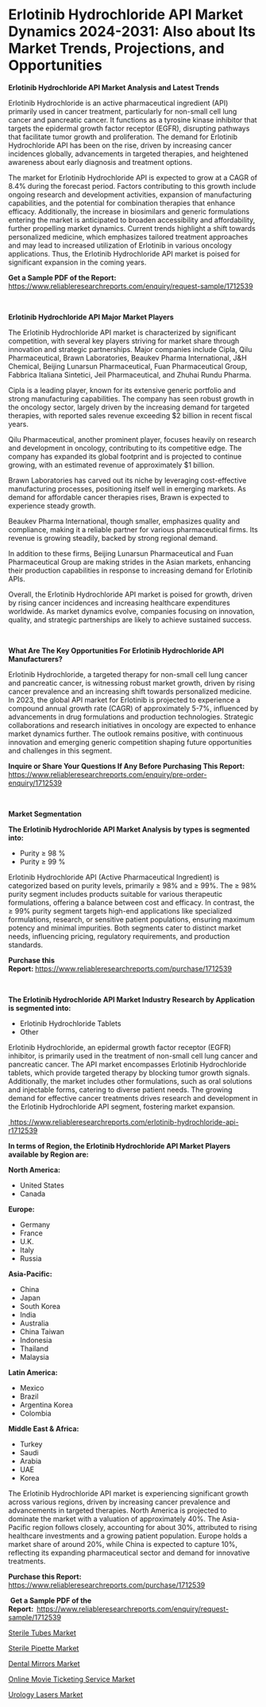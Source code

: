 <p><h1>Erlotinib Hydrochloride API Market Dynamics 2024-2031: Also about Its Market Trends, Projections, and Opportunities</h1></p><p><strong>Erlotinib Hydrochloride API Market Analysis and Latest Trends</strong></p>
<p><p>Erlotinib Hydrochloride is an active pharmaceutical ingredient (API) primarily used in cancer treatment, particularly for non-small cell lung cancer and pancreatic cancer. It functions as a tyrosine kinase inhibitor that targets the epidermal growth factor receptor (EGFR), disrupting pathways that facilitate tumor growth and proliferation. The demand for Erlotinib Hydrochloride API has been on the rise, driven by increasing cancer incidences globally, advancements in targeted therapies, and heightened awareness about early diagnosis and treatment options.</p><p>The market for Erlotinib Hydrochloride API is expected to grow at a CAGR of 8.4% during the forecast period. Factors contributing to this growth include ongoing research and development activities, expansion of manufacturing capabilities, and the potential for combination therapies that enhance efficacy. Additionally, the increase in biosimilars and generic formulations entering the market is anticipated to broaden accessibility and affordability, further propelling market dynamics. Current trends highlight a shift towards personalized medicine, which emphasizes tailored treatment approaches and may lead to increased utilization of Erlotinib in various oncology applications. Thus, the Erlotinib Hydrochloride API market is poised for significant expansion in the coming years.</p></p>
<p><strong>Get a Sample PDF of the Report:&nbsp;</strong> <a href="https://www.reliableresearchreports.com/enquiry/request-sample/1712539?utm_campaign=1736&utm_medium=2&utm_source=Github&utm_content=ia&utm_term=22102024&utm_id=erlotinib-hydrochloride-api">https://www.reliableresearchreports.com/enquiry/request-sample/1712539</a></p>
<p>&nbsp;</p>
<p><strong>Erlotinib Hydrochloride API Major Market Players</strong></p>
<p><p>The Erlotinib Hydrochloride API market is characterized by significant competition, with several key players striving for market share through innovation and strategic partnerships. Major companies include Cipla, Qilu Pharmaceutical, Brawn Laboratories, Beaukev Pharma International, J&H Chemical, Beijing Lunarsun Pharmaceutical, Fuan Pharmaceutical Group, Fabbrica Italiana Sintetici, Jeil Pharmaceutical, and Zhuhai Rundu Pharma.</p><p>Cipla is a leading player, known for its extensive generic portfolio and strong manufacturing capabilities. The company has seen robust growth in the oncology sector, largely driven by the increasing demand for targeted therapies, with reported sales revenue exceeding $2 billion in recent fiscal years.</p><p>Qilu Pharmaceutical, another prominent player, focuses heavily on research and development in oncology, contributing to its competitive edge. The company has expanded its global footprint and is projected to continue growing, with an estimated revenue of approximately $1 billion.</p><p>Brawn Laboratories has carved out its niche by leveraging cost-effective manufacturing processes, positioning itself well in emerging markets. As demand for affordable cancer therapies rises, Brawn is expected to experience steady growth.</p><p>Beaukev Pharma International, though smaller, emphasizes quality and compliance, making it a reliable partner for various pharmaceutical firms. Its revenue is growing steadily, backed by strong regional demand.</p><p>In addition to these firms, Beijing Lunarsun Pharmaceutical and Fuan Pharmaceutical Group are making strides in the Asian markets, enhancing their production capabilities in response to increasing demand for Erlotinib APIs.</p><p>Overall, the Erlotinib Hydrochloride API market is poised for growth, driven by rising cancer incidences and increasing healthcare expenditures worldwide. As market dynamics evolve, companies focusing on innovation, quality, and strategic partnerships are likely to achieve sustained success.</p></p>
<p>&nbsp;</p>
<p><strong>What Are The Key Opportunities For Erlotinib Hydrochloride API Manufacturers?</strong></p>
<p><p>Erlotinib Hydrochloride, a targeted therapy for non-small cell lung cancer and pancreatic cancer, is witnessing robust market growth, driven by rising cancer prevalence and an increasing shift towards personalized medicine. In 2023, the global API market for Erlotinib is projected to experience a compound annual growth rate (CAGR) of approximately 5-7%, influenced by advancements in drug formulations and production technologies. Strategic collaborations and research initiatives in oncology are expected to enhance market dynamics further. The outlook remains positive, with continuous innovation and emerging generic competition shaping future opportunities and challenges in this segment.</p></p>
<p><strong>Inquire or Share Your Questions If Any Before Purchasing This Report:</strong> <a href="https://www.reliableresearchreports.com/enquiry/pre-order-enquiry/1712539?utm_campaign=1736&utm_medium=2&utm_source=Github&utm_content=ia&utm_term=22102024&utm_id=erlotinib-hydrochloride-api">https://www.reliableresearchreports.com/enquiry/pre-order-enquiry/1712539</a></p>
<p>&nbsp;</p>
<p><strong>Market Segmentation</strong></p>
<p><strong>The Erlotinib Hydrochloride API Market Analysis by types is segmented into:</strong></p>
<p><ul><li>Purity ≥ 98 %</li><li>Purity ≥ 99 %</li></ul></p>
<p><p>Erlotinib Hydrochloride API (Active Pharmaceutical Ingredient) is categorized based on purity levels, primarily ≥ 98% and ≥ 99%. The ≥ 98% purity segment includes products suitable for various therapeutic formulations, offering a balance between cost and efficacy. In contrast, the ≥ 99% purity segment targets high-end applications like specialized formulations, research, or sensitive patient populations, ensuring maximum potency and minimal impurities. Both segments cater to distinct market needs, influencing pricing, regulatory requirements, and production standards.</p></p>
<p><strong>Purchase this Report:&nbsp;</strong><a href="https://www.reliableresearchreports.com/purchase/1712539?utm_campaign=1736&utm_medium=2&utm_source=Github&utm_content=ia&utm_term=22102024&utm_id=erlotinib-hydrochloride-api">https://www.reliableresearchreports.com/purchase/1712539</a></p>
<p>&nbsp;</p>
<p><strong>The Erlotinib Hydrochloride API Market Industry Research by Application is segmented into:</strong></p>
<p><ul><li>Erlotinib Hydrochloride Tablets</li><li>Other</li></ul></p>
<p><p>Erlotinib Hydrochloride, an epidermal growth factor receptor (EGFR) inhibitor, is primarily used in the treatment of non-small cell lung cancer and pancreatic cancer. The API market encompasses Erlotinib Hydrochloride tablets, which provide targeted therapy by blocking tumor growth signals. Additionally, the market includes other formulations, such as oral solutions and injectable forms, catering to diverse patient needs. The growing demand for effective cancer treatments drives research and development in the Erlotinib Hydrochloride API segment, fostering market expansion.</p></p>
<p><a href="https://www.reliableresearchreports.com/erlotinib-hydrochloride-api-r1712539?utm_campaign=1736&utm_medium=2&utm_source=Github&utm_content=ia&utm_term=22102024&utm_id=erlotinib-hydrochloride-api">&nbsp;https://www.reliableresearchreports.com/erlotinib-hydrochloride-api-r1712539</a></p>
<p><strong>In terms of Region, the Erlotinib Hydrochloride API Market Players available by Region are:</strong></p>
<p>
    <p> <strong> North America: </strong>
        <ul>
            <li>United States</li>
            <li>Canada</li>
        </ul>
        </p> 
    <p> <strong> Europe: </strong>
        <ul>
            <li>Germany</li>
            <li>France</li>
            <li>U.K.</li>
            <li>Italy</li>
            <li>Russia</li>
        </ul>
        </p> 
    <p> <strong> Asia-Pacific: </strong>
        <ul>
            <li>China</li>
            <li>Japan</li>
            <li>South Korea</li>
            <li>India</li>
            <li>Australia</li>
            <li>China Taiwan</li>
            <li>Indonesia</li>
            <li>Thailand</li>
            <li>Malaysia</li>
        </ul>
        </p> 
    <p> <strong> Latin America: </strong>
        <ul>
            <li>Mexico</li>
            <li>Brazil</li>
            <li>Argentina Korea</li>
            <li>Colombia</li>
        </ul>
        </p> 
    <p> <strong> Middle East & Africa: </strong>
        <ul>
            <li>Turkey</li>
            <li>Saudi</li>
            <li>Arabia</li>
            <li>UAE</li>
            <li>Korea</li>
        </ul>
    </p>
    </p>
<p><p>The Erlotinib Hydrochloride API market is experiencing significant growth across various regions, driven by increasing cancer prevalence and advancements in targeted therapies. North America is projected to dominate the market with a valuation of approximately 40%. The Asia-Pacific region follows closely, accounting for about 30%, attributed to rising healthcare investments and a growing patient population. Europe holds a market share of around 20%, while China is expected to capture 10%, reflecting its expanding pharmaceutical sector and demand for innovative treatments.</p></p>
<p><strong>Purchase this Report: </strong><a href="https://www.reliableresearchreports.com/purchase/1712539?utm_campaign=1736&utm_medium=2&utm_source=Github&utm_content=ia&utm_term=22102024&utm_id=erlotinib-hydrochloride-api">https://www.reliableresearchreports.com/purchase/1712539</a></p>
<p>&nbsp;<strong>Get a Sample PDF of the Report:&nbsp;&nbsp;</strong><a href="https://www.reliableresearchreports.com/enquiry/request-sample/1712539?utm_campaign=1736&utm_medium=2&utm_source=Github&utm_content=ia&utm_term=22102024&utm_id=erlotinib-hydrochloride-api">https://www.reliableresearchreports.com/enquiry/request-sample/1712539</a></p>
<p><strong></strong></p>
<p><p><a href="https://www.linkedin.com/pulse/investment-opportunities-sterile-tubes-sector-risk-wocde?utm_campaign=1736&utm_medium=2&utm_source=Github&utm_content=ia&utm_term=22102024&utm_id=erlotinib-hydrochloride-api">Sterile Tubes Market</a></p><p><a href="https://www.linkedin.com/pulse/sterile-pipette-spectrum-usage-patterns-sector-evolution-1n6ee?utm_campaign=1736&utm_medium=2&utm_source=Github&utm_content=ia&utm_term=22102024&utm_id=erlotinib-hydrochloride-api">Sterile Pipette Market</a></p><p><a href="https://www.linkedin.com/pulse/exploring-dental-mirrors-market-dynamics-global-trends-future-dihee?utm_campaign=1736&utm_medium=2&utm_source=Github&utm_content=ia&utm_term=22102024&utm_id=erlotinib-hydrochloride-api">Dental Mirrors Market</a></p><p><a href="https://github.com/AbbasMahmud554/Market-Research-Report-List-1/blob/main/online-movie-ticketing-service-market.md?utm_campaign=1736&utm_medium=2&utm_source=Github&utm_content=ia&utm_term=22102024&utm_id=erlotinib-hydrochloride-api">Online Movie Ticketing Service Market</a></p><p><a href="https://www.linkedin.com/pulse/urology-lasers-market-evolution-key-trends-regional-dynamics-qf6we?utm_campaign=1736&utm_medium=2&utm_source=Github&utm_content=ia&utm_term=22102024&utm_id=erlotinib-hydrochloride-api">Urology Lasers Market</a></p></p>